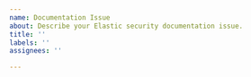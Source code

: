 ```yaml
---
name: Documentation Issue
about: Describe your Elastic security documentation issue.
title: ''
labels: ''
assignees: ''

---
```



